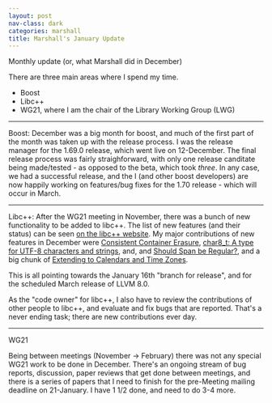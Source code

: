 ```yaml
---
layout: post
nav-class: dark
categories: marshall
title: Marshall's January Update
---
```


Monthly update (or, what Marshall did in December)

There are three main areas where I spend my time.

* Boost
* Libc++
* WG21, where I am the chair of the Library Working Group (LWG)

----
Boost:
December was a big month for boost, and much of the first part of the month was taken up with the release process. I was the release manager for the 1.69.0 release, which went live on 12-December. The final release process was fairly straighforward, with only one release canditate being made/tested - as opposed to the beta, which took _three_. In any case, we had a successful release, and the I (and other boost developers) are now happily working on features/bug fixes for the 1.70 release - which will occur in March.  

----
Libc++:
After the WG21 meeting in November, there was a bunch of new functionality to be added to libc++. The list of new features (and their status) can be seen [on the libc++ website](https://libcxx.llvm.org/cxx2a_status.html).  My major contributions of new features in December were [Consistent Container Erasure](https://wg21.link/P1209R0), [char8_t: A type for UTF-8 characters and strings](https://wg21.link/P0482), and, and [Should Span be Regular?](https://wg21.link/P1085R2), and a big chunk of [Extending <chrono> to Calendars and Time Zones](https://wg21.link/P0355R7).

This is all pointing towards the January 16th "branch for release", and for the scheduled March release of LLVM 8.0.

As the "code owner" for libc++, I also have to review the contributions of other people to libc++, and evaluate and fix bugs that are reported. That's a never ending task; there are new contributions ever day.

----
WG21

Being between meetings (November -> February) there was not any special WG21 work to be done in December. There's an ongoing stream of bug reports, discussion, paper reviews that get done between meetings, and there is a series of papers that I need to finish for the pre-Meeting mailing deadline on 21-January. I have 1 1/2 done, and need to do 3-4 more.
